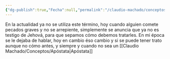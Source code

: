 ```yaml
---
{"dg-publish":true,"Fecha":null,"permalink":"/claudio-machado/conceptos/expulsado/","dgPassFrontmatter":true}
---
```


En la actualidad ya no se utiliza este término, hoy cuando alguien comete pecados graves y no se arrepiente, simplemente se anuncia que ya no es testigo de Jehová, para que sepamos cómo debemos tratarles. En mi época se le dejaba de hablar, hoy en cambio éso cambio y si se puede tener trato aunque no cómo antes, y siempre y cuando no sea un [[Claudio Machado/Conceptos/Apóstata\|Apóstata]] 
